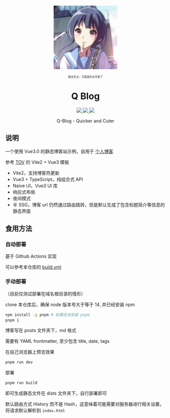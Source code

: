 <p align='center'>
  <img src='docs/logo.png' width='200'/>
</p>

<p align='center' style="font-size: 0.6em;">图文无关，只是因为太可爱了</p>

<h1 align='center'>Q Blog</h1>

<p align="center">

  <a href="https://github.com/liuly0322/Q-Blog/blob/main/LICENSE">
    <img src="https://img.shields.io/github/license/liuly0322/Q-Blog?color=blue">
  </a>

  <a href="https://github.com/liuly0322/Q-Blog/actions/workflows/build.yml">
    <img src="https://github.com/liuly0322/Q-Blog/actions/workflows/build.yml/badge.svg?branch=main">
  </a>

  <a href="https://www.codefactor.io/repository/github/liuly0322/q-blog">
    <img src="https://img.shields.io/codefactor/grade/github/liuly0322/q-blog/main">
  </a>

</p>

<p align='center'>Q-Blog - Quicker and Cuter</p>

## 说明

一个使用 Vue3.0 的静态博客站示例，自用于 [个人博客](http://blog.liuly.moe)

参考 [TOV](https://github.com/dishait/tov-template) 的 Vite2 + Vue3 模板

- Vite2，支持博客热更新
- Vue3 + TypeScript，纯组合式 API
- Naive UI，Vue3 UI 库
- 响应式布局
- 夜间模式
- 半 SSG，博客 url 仍然通过路由跳转，但是默认生成了包含标题简介等信息的静态界面

## 食用方法

### 自动部署

基于 Github Actions 实现

可以参考本仓库的 [build.yml](./.github/workflows/build.yml)

### 手动部署

（目前仅测试部署在域名根目录的情形）

clone 本仓库后，确保 node 版本号大于等于 14, 并已经安装 npm

```bash
npm install -g pnpm # 如果还未安装 pnpm
pnpm i
```

博客写在 posts 文件夹下，md 格式

需要有 YAML frontmatter, 至少包含 title, date, tags

在自己浏览器上预览效果

```bash
pnpm run dev
```

部署

```bash
pnpm run build
```

即可生成静态文件在 dists 文件夹下，自行部署即可

默认路由方式 History 而不是 Hash，这意味着可能需要对服务器进行相关设置，将请求默认解析到 `index.html`
